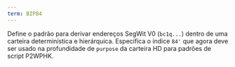 ```yaml
---
term: BIP84
---
```


Define o padrão para derivar endereços SegWit V0 (`bc1q...`) dentro de uma carteira determinística e hierárquica. Especifica o índice `84'` que agora deve ser usado na profundidade de `purpose` da carteira HD para padrões de script P2WPHK.